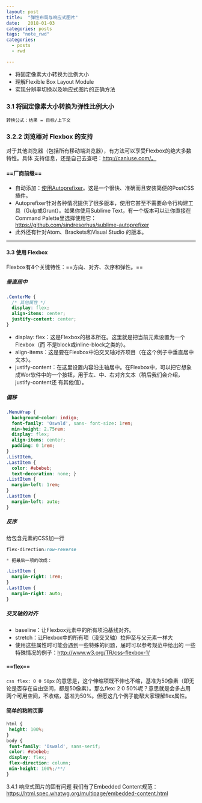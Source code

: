 ```yaml
---
layout: post
title:  "弹性布局与响应式图片"
date:   2018-01-03
categories: posts
tags: "note_rwd"
categories:
  - posts
  - rwd

---
```






* 将固定像素大小转换为比例大小
* 理解Flexible Box Layout Module
* 实现分辨率切换以及响应式图片的正确方法



### 3.1 将固定像素大小转换为弹性比例大小
```转换公式：结果 = 目标/上下文```
### 3.2.2 浏览器对 Flexbox 的支持
对于其他浏览器（包括所有移动端浏览器），有方法可以享受Flexbox的绝大多数特性。具体
支持信息，还是自己去查吧：http://caniuse.com/。
#### ==厂商前缀==
* 自动添加：[使用Autoprefixer](https://github.com/postcss/autoprefixer)。这是一个很快、准确而且安装简便的PostCSS插件。
* Autoprefixer针对各种情况提供了很多版本，使用它甚至不需要命令行构建工具（Gulp或Grunt）。如果你使用Sublime Text，有一个版本可以让你直接在Command Palette里选择使用它：https://github.com/sindresorhus/sublime-autoprefixer 
* 此外还有针对Atom、Brackets和Visual Studio
的版本。
***
#### 3.3 使用 Flexbox 
Flexbox有4个关键特性：==方向、对齐、次序和弹性。==
##### 垂直居中
```css
.CenterMe { 
  /* 其他属性 */ 
  display: flex; 
  align-items: center; 
  justify-content: center; 
} 
```
* display: flex：这是Flexbox的根本所在。这里就是把当前元素设置为一个Flexbox（而
不是block或inline-block之类的）。
* align-items：这是要在Flexbox中沿交叉轴对齐项目（在这个例子中垂直居中文本）。
*  justify-content：在这里设置内容沿主轴居中。在Flexbox中，可以把它想象成Wor软件中的一个按钮，用于左、中、右对齐文本（稍后我们会介绍，justify-content还
有其他值）。

##### 偏移
```css
.MenuWrap { 
  background-color: indigo; 
  font-family: 'Oswald', sans- font-size: 1rem; 
  min-height: 2.75rem; 
  display: flex; 
  align-items: center; 
  padding: 0 1rem; 
} 
.ListItem, 
.LastItem { 
  color: #ebebeb; 
  text-decoration: none; } 
.ListItem { 
  margin-left: 1rem; 
} 
.LastItem { 
  margin-left: auto; 
} 
```
##### 反序
给包含元素的CSS加一行
```css
flex-direction:row-reverse

* 把最后一项的改成：

.ListItem { 
  margin-right: 1rem; 
} 
.LastItem { 
  margin-right: auto; 
} 
```
##### 交叉轴的对齐
* baseline：让Flexbox元素中的所有项沿基线对齐。
* stretch：让Flexbox中的所有项（没交叉轴）拉伸至与父元素一样大
* 使用这些属性时可能会遇到一些特殊的问题，届时可以参考规范中给出的
一些特殊情况的例子：http://www.w3.org/TR/css-flexbox-1/

#### ==flex==
```css flex: 0 0 50px```
的意思是，这个伸缩项既不伸也不缩，基准为50像素（即无论是否存在自由空间，都是50像素）。那么flex: 2 0 50%呢？意思就是会多占用两个可用空间，不收缩，基准为50%。但愿这几个例子能帮大家理解flex属性。

#### 简单的粘附页脚

```css
html {
 height: 100%;
}
body {
 font-family: 'Oswald', sans-serif;
 color: #ebebeb;
 display: flex;
 flex-direction: column;
 min-height: 100%;/**/
} 
```
3.4.1 响应式图片的固有问题
我们有了Embedded Content规范：
https://html.spec.whatwg.org/multipage/embedded-content.html